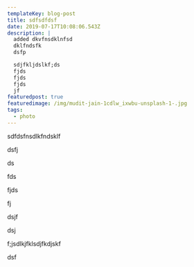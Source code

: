 ```yaml
---
templateKey: blog-post
title: sdfsdfdsf
date: 2019-07-17T10:08:06.543Z
description: |
  added dkvfnsdklnfsd
  dklfndsfk
  dsfp

  sdjfkljdslkf;ds
  fjds
  fjds
  fjds
  jf
featuredpost: true
featuredimage: /img/mudit-jain-1cdlw_ixwbu-unsplash-1-.jpg
tags:
  - photo
---
```

sdfdsfnsdlkfndsklf

dsfj

ds

fds

fjds

fj

dsjf

dsj

f;jsdlkjfklsdjfkdjskf

dsf
